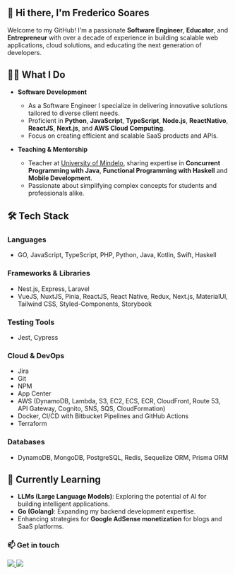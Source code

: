 ## 👋 Hi there, I'm Frederico Soares

Welcome to my GitHub! I'm a passionate **Software Engineer**, **Educator**, and **Entrepreneur** with over a decade of experience in building scalable web applications, cloud solutions, and educating the next generation of developers. 

## 👨‍💻 What I Do  
- **Software Development**  
  - As a Software Engineer I specialize in delivering innovative solutions tailored to diverse client needs.  
  - Proficient in **Python**, **JavaScript**, **TypeScript**, **Node.js**, **ReactNativo**, **ReactJS**, **Next.js**, and **AWS Cloud Computing**.  
  - Focus on creating efficient and scalable SaaS products and APIs.

- **Teaching & Mentorship**  
  - Teacher at [University of Mindelo](https://um.edu.cv/), sharing expertise in **Concurrent Programming with Java**, **Functional Programming with Haskell** and **Mobile Development**.  
  - Passionate about simplifying complex concepts for students and professionals alike.
 
## 🛠️ Tech Stack
### **Languages**  
- GO, JavaScript, TypeScript, PHP, Python, Java, Kotlin, Swift, Haskell  

### **Frameworks & Libraries**  
-  Nest.js, Express, Laravel
-  VueJS, NuxtJS, Pinia, ReactJS, React Native, Redux, Next.js, MaterialUI, Tailwind CSS, Styled-Components, Storybook 

### **Testing Tools**
- Jest, Cypress

### **Cloud & DevOps**
- Jira
- Git
- NPM
- App Center
- AWS (DynamoDB, Lambda, S3, EC2, ECS, ECR, CloudFront, Route 53, API Gateway, Cognito, SNS, SQS, CloudFormation)  
- Docker, CI/CD with Bitbucket Pipelines and GitHub Actions
- Terraform

### **Databases**  
- DynamoDB, MongoDB, PostgreSQL, Redis, Sequelize ORM, Prisma ORM  

## 🌱 Currently Learning
- **LLMs (Large Language Models)**: Exploring the potential of AI for building intelligent applications.
- **Go (Golang)**: Expanding my backend development expertise.
- Enhancing strategies for **Google AdSense monetization** for blogs and SaaS platforms.

### 📫 Get in touch
<p>
  <a href="https://github.com/FredSoares" alt="GitHub">
    <img src="https://img.shields.io/badge/-GitHub-000?style=flat-square&logo=Github&logoColor=white" />
  </a>
  <a href="https://www.linkedin.com/in/fred-soares/" alt="LinkedIn">
    <img src="https://img.shields.io/badge/-LinkedIn-blue?style=flat-square&logo=Linkedin&logoColor=white" />
  </a>
</p>
